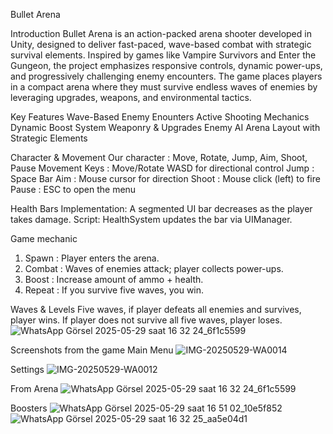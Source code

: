 Bullet Arena

Introduction
Bullet Arena is an action-packed arena shooter developed in Unity, designed to deliver fast-paced, wave-based combat with strategic survival elements. Inspired by games like Vampire Survivors and Enter the Gungeon, the project emphasizes responsive controls, dynamic power-ups, and progressively challenging enemy encounters. The game places players in a compact arena where they must survive endless waves of enemies by leveraging upgrades, weapons, and environmental tactics.

Key Features
Wave-Based Enemy Enounters
Active Shooting Mechanics
Dynamic Boost System
Weaponry & Upgrades
Enemy AI
Arena Layout with Strategic Elements

Character & Movement
Our character : Move, Rotate, Jump, Aim, Shoot, Pause
Movement Keys : 
Move/Rotate WASD for directional control
Jump : Space Bar
Aim : Mouse cursor for direction
Shoot : Mouse click (left) to fire
Pause : ESC to open the menu

Health Bars
Implementation: A segmented UI bar decreases as the player takes damage.
Script: HealthSystem updates the bar via UIManager.

Game mechanic
1. Spawn : Player enters the arena.
2. Combat : Waves of enemies attack; player collects power-ups.
3. Boost : Increase amount of ammo + health.
4. Repeat : If you survive five waves, you win.

Waves & Levels
Five waves, if player defeats all enemies and survives, player wins.
If player does not survive all five waves, player loses.
![WhatsApp Görsel 2025-05-29 saat 16 32 24_6f1c5599](https://github.com/user-attachments/assets/84d93eb6-979b-4051-8121-2d73f3692d8b)


Screenshots from the game
Main Menu
![IMG-20250529-WA0014](https://github.com/user-attachments/assets/0fb0ba21-fcfa-4829-8488-fd9b69eae21b)

Settings
![IMG-20250529-WA0012](https://github.com/user-attachments/assets/aa9b6774-792e-447f-8888-de9b36dc3f07)


From Arena
![WhatsApp Görsel 2025-05-29 saat 16 32 24_6f1c5599](https://github.com/user-attachments/assets/84d93eb6-979b-4051-8121-2d73f3692d8b)

Boosters
![WhatsApp Görsel 2025-05-29 saat 16 51 02_10e5f852](https://github.com/user-attachments/assets/e30a77e1-3f76-412e-b02b-6da7f5dd4b45)
![WhatsApp Görsel 2025-05-29 saat 16 32 25_aa5e04d1](https://github.com/user-attachments/assets/ec1718d8-8d70-44e0-99f0-2da7e14af6e4)


